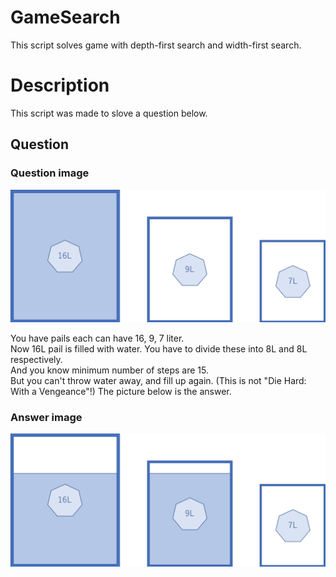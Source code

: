 # GameSearch
This script solves game with depth-first search and width-first search.
  
# Description
This script was made to slove a question below.  
  
## Question
### Question image
![question](https://github.com/SauravBrahma/GameSearch/blob/images/image1.png)  
  
You have pails each can have 16, 9, 7 liter.  
Now 16L pail is filled with water. You have to divide these into 8L and 8L respectively.  
And you know minimum number of steps are 15.  
But you can't throw water away, and fill up again. (This is not "Die Hard: With a Vengeance"!)  The picture below is the answer.  
  
### Answer image
![answer](https://github.com/SauravBrahma/GameSearch/blob/images/image2.png)  
